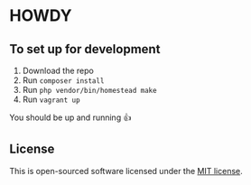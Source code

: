 # HOWDY

## To set up for development

1. Download the repo
1. Run `composer install`
1. Run `php vendor/bin/homestead make`
1. Run `vagrant up`

You should be up and running :+1:

## License

This is open-sourced software licensed under the [MIT license](https://opensource.org/licenses/MIT).
